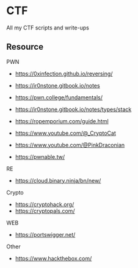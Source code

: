 # CTF
All my CTF scripts and write-ups

## Resource

PWN
- https://0xinfection.github.io/reversing/
- https://ir0nstone.gitbook.io/notes
- https://pwn.college/fundamentals/
- https://ir0nstone.gitbook.io/notes/types/stack
- https://ropemporium.com/guide.html

- https://www.youtube.com/@_CryptoCat
- https://www.youtube.com/@PinkDraconian

- https://pwnable.tw/

RE
- https://cloud.binary.ninja/bn/new/

Crypto
- https://cryptohack.org/
- https://cryptopals.com/

WEB
- https://portswigger.net/

Other
- https://www.hackthebox.com/
